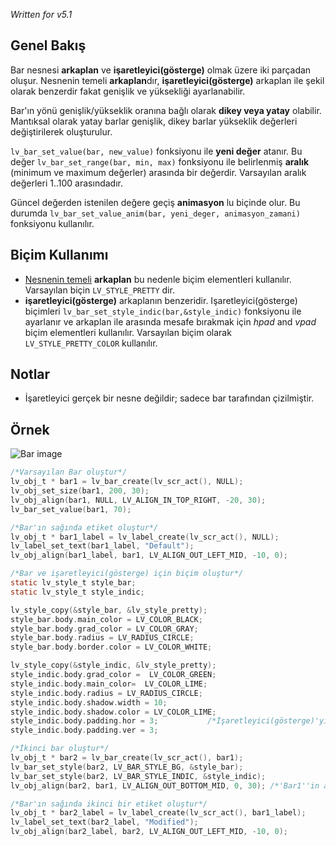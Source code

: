 _Written for v5.1_

## Genel Bakış

Bar nesnesi **arkaplan** ve **işaretleyici(gösterge)** olmak üzere iki parçadan oluşur. Nesnenin temeli **arkaplan**dır, **işaretleyici(gösterge)** arkaplan ile şekil olarak benzerdir fakat genişlik ve yüksekliği ayarlanabilir. 

Bar'ın yönü genişlik/yükseklik oranına bağlı olarak **dikey veya yatay** olabilir. Mantıksal olarak yatay barlar genişlik, dikey barlar yükseklik değerleri değiştirilerek oluşturulur.

`lv_bar_set_value(bar, new_value)` fonksiyonu ile **yeni değer** atanır. Bu değer `lv_bar_set_range(bar, min, max)` fonksiyonu ile belirlenmiş **aralık** (minimum ve maximum değerler) arasında bir değerdir. Varsayılan aralık değerleri 1..100 arasındadır.

Güncel değerden istenilen değere geçiş **animasyon** lu biçinde olur. Bu durumda `lv_bar_set_value_anim(bar, yeni_deger, animasyon_zamani)` fonksiyonu kullanılır.

## Biçim Kullanımı

- [Nesnenin temeli](https://littlevgl.com/object-types/base-obj-lv_obj) **arkaplan** bu nedenle biçim elementleri kullanılır. Varsayılan biçin `LV_STYLE_PRETTY` dir.  
- **işaretleyici(gösterge)** arkaplanın benzeridir. Işaretleyici(gösterge) biçimleri `lv_bar_set_style_indic(bar,&style_indic)` fonksiyonu ile ayarlanır ve arkaplan ile arasında mesafe bırakmak için _hpad_ and _vpad_ biçim elementleri kullanılır. Varsayılan biçim olarak `LV_STYLE_PRETTY_COLOR` kullanılır.

## Notlar

- İşaretleyici gerçek bir nesne değildir; sadece bar tarafından çizilmiştir.

## Örnek

![Bar image](http://doc.littlevgl.com/img/bar-lv_bar.png)

```c
/*Varsayılan Bar oluştur*/
lv_obj_t * bar1 = lv_bar_create(lv_scr_act(), NULL);
lv_obj_set_size(bar1, 200, 30);
lv_obj_align(bar1, NULL, LV_ALIGN_IN_TOP_RIGHT, -20, 30);
lv_bar_set_value(bar1, 70);

/*Bar'ın sağında etiket oluştur*/
lv_obj_t * bar1_label = lv_label_create(lv_scr_act(), NULL);
lv_label_set_text(bar1_label, "Default");
lv_obj_align(bar1_label, bar1, LV_ALIGN_OUT_LEFT_MID, -10, 0);

/*Bar ve işaretleyici(gösterge) için biçim oluştur*/
static lv_style_t style_bar;
static lv_style_t style_indic;

lv_style_copy(&style_bar, &lv_style_pretty);
style_bar.body.main_color = LV_COLOR_BLACK;
style_bar.body.grad_color = LV_COLOR_GRAY;
style_bar.body.radius = LV_RADIUS_CIRCLE;
style_bar.body.border.color = LV_COLOR_WHITE;

lv_style_copy(&style_indic, &lv_style_pretty);
style_indic.body.grad_color =  LV_COLOR_GREEN;
style_indic.body.main_color=  LV_COLOR_LIME;
style_indic.body.radius = LV_RADIUS_CIRCLE;
style_indic.body.shadow.width = 10;
style_indic.body.shadow.color = LV_COLOR_LIME;
style_indic.body.padding.hor = 3;           /*İşaretleyici(gösterge)'yi biraz küçüklt*/
style_indic.body.padding.ver = 3;

/*İkinci bar oluştur*/
lv_obj_t * bar2 = lv_bar_create(lv_scr_act(), bar1);
lv_bar_set_style(bar2, LV_BAR_STYLE_BG, &style_bar);
lv_bar_set_style(bar2, LV_BAR_STYLE_INDIC, &style_indic);
lv_obj_align(bar2, bar1, LV_ALIGN_OUT_BOTTOM_MID, 0, 30); /*'Bar1''in altında hizala*/

/*Bar'ın sağında ikinci bir etiket oluştur*/
lv_obj_t * bar2_label = lv_label_create(lv_scr_act(), bar1_label);
lv_label_set_text(bar2_label, "Modified");
lv_obj_align(bar2_label, bar2, LV_ALIGN_OUT_LEFT_MID, -10, 0);
```
